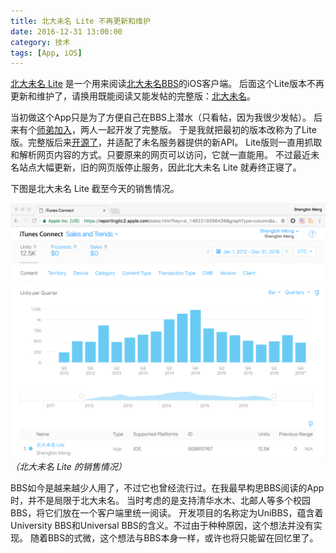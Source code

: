 ```yaml
---
title: 北大未名 Lite 不再更新和维护
date: 2016-12-31 13:00:00
category: 技术
tags: [App, iOS]
---
```


[北大未名 Lite](http://www.shengbin.me/apps/unibbs/) 是一个用来阅读[北大未名BBS](https://www.bdwm.net)的iOS客户端。
后面这个Lite版本不再更新和维护了，请换用既能阅读又能发帖的完整版：[北大未名](https://itunes.apple.com/cn/app/bei-da-wei-ming/id931393093)。

<!--more-->

当初做这个App只是为了方便自己在BBS上潜水（只看帖，因为我很少发帖）。
后来有个[师弟加入](http://yingming.me/2014/10/23/BDWMBBS.html)，两人一起开发了完整版。
于是我就把最初的版本改称为了Lite版。完整版后来[开源了](https://github.com/shengbinmeng/UniBBS)，并适配了未名服务器提供的新API。
Lite版则一直用抓取和解析网页内容的方式。只要原来的网页可以访问，它就一直能用。
不过最近未名站点大幅更新，旧的网页版停止服务，因此北大未名 Lite 就寿终正寝了。

下图是北大未名 Lite 截至今天的销售情况。

![](/images/2016-12-31-bei-da-wei-ming-lite-sales.png)
_（北大未名 Lite 的销售情况）_

BBS如今是越来越少人用了，不过它也曾经流行过。在我最早构思BBS阅读的App时，并不是局限于北大未名。
当时考虑的是支持清华水木、北邮人等多个校园BBS，将它们放在一个客户端里统一阅读。
开发项目的名称定为UniBBS，蕴含着University BBS和Universal BBS的含义。不过由于种种原因，这个想法并没有实现。
随着BBS的式微，这个想法与BBS本身一样，或许也将只能留在回忆里了。